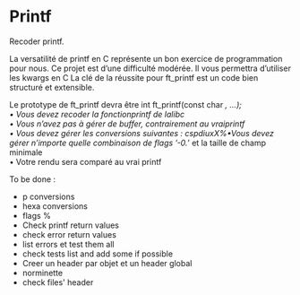 # Printf
Recoder printf.

La versatilité de printf en C représente un bon exercice de programmation pour nous. Ce projet est d’une difficulté modérée. Il vous permettra d’utiliser les kwargs en C La clé de la réussite pour ft_printf est un code bien structuré et extensible.

Le prototype de ft_printf devra être    int ft_printf(const char *, ...);
</br>• Vous devez recoder la fonctionprintf de lalibc
</br>• Vous n’avez pas à gérer de buffer, contrairement au vraiprintf
</br>• Vous devez gérer les conversions suivantes : cspdiuxX%•Vous devez gérer n’importe quelle combinaison de flags ’-0.*’ et la taille de champ minimale
</br>• Votre rendu sera comparé au vrai printf


To be done :

- p conversions
- hexa conversions
- flags %
- Check printf return values
- check error return values
- list errors et test them all
- check tests list and add some if possible
- Creer un header par objet et un header global
- norminette
- check files' header
